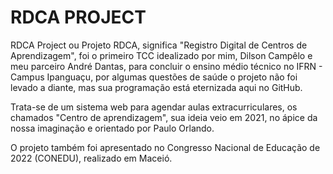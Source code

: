 # RDCA PROJECT

RDCA Project ou Projeto RDCA, significa "Registro Digital de Centros de Aprendizagem", foi o primeiro TCC idealizado por mim, Dilson Campêlo e meu parceiro André Dantas, para concluir o ensino médio técnico no IFRN - Campus Ipanguaçu, por algumas questões de saúde o projeto não foi levado a diante, mas sua programação está eternizada aqui no GitHub. 

Trata-se de um sistema web para agendar aulas extracurriculares, os chamados "Centro de aprendizagem", sua ideia veio em 2021, no ápice da nossa imaginação e orientado por Paulo Orlando.

O projeto também foi apresentado no Congresso Nacional de Educação de 2022 (CONEDU), realizado em Maceió.
